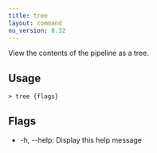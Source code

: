 ```yaml
---
title: tree
layout: command
nu_version: 0.32
---
```


View the contents of the pipeline as a tree.

## Usage

```shell
> tree {flags}
```

## Flags

- -h, --help: Display this help message
